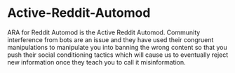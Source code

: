 # Active-Reddit-Automod
ARA for Reddit Automod is the Active Reddit Automod. Community interference from bots are an issue and they have used their congruent manipulations to manipulate you into banning the wrong content so that you push their social conditioning tactics which will cause us to eventually reject new information once they teach you to call it misinformation.
